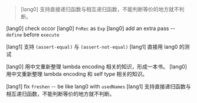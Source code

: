 > [lang0] 支持直接递归函数与相互递归函数，不能判断等价的地方就不判断。

[lang0] check occor
[lang0] `FnRec` as `Exp`
[lang0] add an extra pass -- `define` before `execute`


[lang1] 支持 `(assert-equal)` 与 `(assert-not-equal)`
[lang1] 直接用 lang0 的测试

[lang0] 用中文重新整理 lambda encoding 相关的知识，形成一本书。
[lang0] 用中文重新整理 lambda encoding 和 self type 相关的知识。

[lang1] fix `freshen` -- be like lang0 with `usedNames`
[lang1] 支持直接递归函数与相互递归函数，不能判断等价的地方就不判断。
